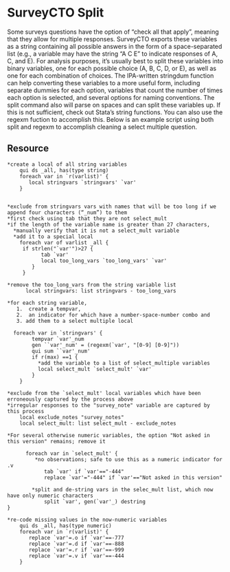 # SurveyCTO Split

Some surveys questions have the option of “check all that apply”, meaning that they allow for multiple responses. SurveyCTO exports these variables as a string containing all possible answers in the form of a space-separated list (e.g., a variable may have the string “A C E” to indicate responses of A, C, and E). For analysis purposes, it’s usually best to split these variables into binary variables, one for each possible choice (A, B, C, D, or E), as well as one for each combination of choices. The IPA-written stringdum function can help converting these variables to a more useful form, including separate dummies for each option, variables that count the number of times each option is selected, and several options for naming conventions. The split command also will parse on spaces and can split these variables up. If this is not sufficient, check out Stata’s string functions. You can also use the regexm fuction to accomplish this. Below is an example script using both split and regexm to accomplish cleaning a select multiple question.

## Resource

 
````
*create a local of all string variables
    qui ds _all, has(type string)                     
    foreach var in `r(varlist)' {                          
       local stringvars `stringvars' `var'
    }
 

*exclude from stringvars vars with names that will be too long if we append four characters (“_num”) to them
*first check using tab that they are not select_mult
*if the length of the variable name is greater than 27 characters,
  *manually verify that it is not a select_mult variable
  *add it to a special local
    foreach var of varlist _all {
     if strlen("`var'")>27 {       
           tab `var'               
           local too_long_vars `too_long_vars' `var'                           
        }
     }

*remove the too_long_vars from the string variable list
      local stringvars: list stringvars - too_long_vars     

*for each string variable, 
   1.  create a tempvar, 
   2.  an indicator for which have a number-space-number combo and 
   3. add them to a select multiple local       
  
  foreach var in `stringvars' {         
        tempvar `var'_num         
        gen ``var'_num' = (regexm(`var', "[0-9] [0-9]"))    
        qui sum ``var'_num'                     
        if r(max) ==1 {                 
          *add the variable to a list of select_multiple variables
          local select_mult `select_mult' `var'        
        }
    }

*exclude from the `select_mult' local variables which have been erroneously captured by the process above
*irregular responses to the "survey_note" variable are captured by this process 
    local exclude_notes "survey_notes"
    local select_mult: list select_mult - exclude_notes           

*For several otherwise numeric variables, the option "Not asked in this version" remains; remove it

      foreach var in `select_mult' {
         *no observations; safe to use this as a numeric indicator for .v
            tab `var' if `var'=="-444" 
            replace `var'="-444" if `var'=="Not asked in this version"
        
        *split and de-string vars in the selec_mult list, which now have only numeric characters
            split `var', gen(`var'_) destring                  
}
 
*re-code missing values in the now-numeric variables
    qui ds _all, has(type numeric)                  
    foreach var in `r(varlist)' {           
       replace `var'=.o if `var'==-777
       replace `var'=.d if `var'==-888
       replace `var'=.r if `var'==-999
       replace `var'=.v if `var'==-444
    }

````

